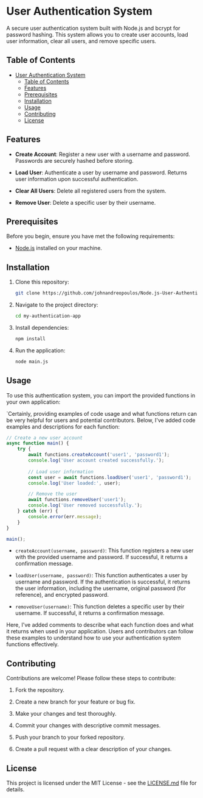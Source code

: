# User Authentication System

A secure user authentication system built with Node.js and bcrypt for password hashing. This system allows you to create user accounts, load user information, clear all users, and remove specific users.

## Table of Contents

- [User Authentication System](#user-authentication-system)
  - [Table of Contents](#table-of-contents)
  - [Features](#features)
  - [Prerequisites](#prerequisites)
  - [Installation](#installation)
  - [Usage](#usage)
  - [Contributing](#contributing)
  - [License](#license)

## Features

- **Create Account**: Register a new user with a username and password. Passwords are securely hashed before storing.

- **Load User**: Authenticate a user by username and password. Returns user information upon successful authentication.

- **Clear All Users**: Delete all registered users from the system.

- **Remove User**: Delete a specific user by their username.

## Prerequisites

Before you begin, ensure you have met the following requirements:

- [Node.js](https://nodejs.org/) installed on your machine.

## Installation

1. Clone this repository:

   ```bash
   git clone https://github.com/johnandreopoulos/Node.js-User-Authentication-System.git
   ```

2. Navigate to the project directory:

   ```bash
   cd my-authentication-app
   ```

3. Install dependencies:

   ```bash
   npm install
   ```

4. Run the application:

   ```bash
   node main.js
   ```

## Usage

To use this authentication system, you can import the provided functions in your own application:

`Certainly, providing examples of code usage and what functions return can be very helpful for users and potential contributors. Below, I've added code examples and descriptions for each function:

```javascript
// Create a new user account
async function main() {
    try {
        await functions.createAccount('user1', 'password1');
        console.log('User account created successfully.');
        
        // Load user information
        const user = await functions.loadUser('user1', 'password1');
        console.log('User loaded:', user);

        // Remove the user
        await functions.removeUser('user1');
        console.log('User removed successfully.');
    } catch (err) {
        console.error(err.message);
    }
}

main();
```

- `createAccount(username, password)`: This function registers a new user with the provided username and password. If successful, it returns a confirmation message.

- `loadUser(username, password)`: This function authenticates a user by username and password. If the authentication is successful, it returns the user information, including the username, original password (for reference), and encrypted password.

- `removeUser(username)`: This function deletes a specific user by their username. If successful, it returns a confirmation message.

Here, I've added comments to describe what each function does and what it returns when used in your application. Users and contributors can follow these examples to understand how to use your authentication system functions effectively.

## Contributing

Contributions are welcome! Please follow these steps to contribute:

1. Fork the repository.

2. Create a new branch for your feature or bug fix.

3. Make your changes and test thoroughly.

4. Commit your changes with descriptive commit messages.

5. Push your branch to your forked repository.

6. Create a pull request with a clear description of your changes.

## License

This project is licensed under the MIT License - see the [LICENSE.md](LICENSE) file for details.
